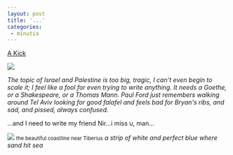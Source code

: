 ```yaml
---
layout: post
title: '...'
categories:
 - minutia
---
```


<a href="http://www.ftrain.com/">A Kick

<img src="http://www.ftrain.com/art/graphics/place/bryan.jpg" border="0"></a>

<i>The topic of Israel and Palestine is too big, tragic, I can't even begin to scale it; I feel like a fool for even trying to write anything. It needs a Goethe, or a Shakespeare, or a Thomas Mann. Paul Ford just remembers walking around Tel Aviv looking for good falafel and feels bad for Bryan's ribs, and sad, and pissed, always confused.</i>

...and I need to write my friend Nir...i miss u, man...

<img src="images/textures/sunset_smaller.jpg">
<small>the beautiful coastline near Tiberius</small>
<i>a strip of white and perfect blue where sand hit sea</i>



